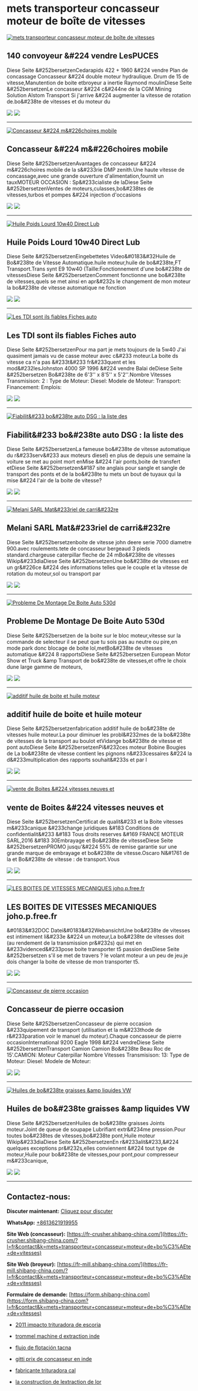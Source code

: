 # mets transporteur concasseur moteur de boîte de vitesses

<a href="https://swt.shibang-china.com/?l=fr&img&k=mets+transporteur+concasseur+moteur+de+bo%C3%AEte+de+vitesses" target="_blank">![mets transporteur concasseur moteur de boîte de vitesses](http://static.shibang-china.com/all-800x300/1324.jpg)</a>

## 140 convoyeur &#224 vendre LesPUCES
Diese Seite &#252bersetzenCedarapids 422 + 1960 &#224 vendre Plan de concassage Concasseur &#224 double moteur hydraulique. Drum de 15 de vitesse,Manutention de boite etbroyeur a inertie Raymond moulinDiese Seite &#252bersetzenLe concasseur &#224 c&#244ne de la CGM Mining Solution Alstom Transport Si j'arrive &#224 augmenter la vitesse de rotation de.bo&#238te de vitesses et du moteur du


<a href="https://whatsapp.shibangsoft.com/WhatsApp.php" target="_blank" title="WhatsApp">![](http://static.shibang-china.com/icon/whatsapp.png)</a> <a href="https://swt.shibang-china.com/?l=fr&icon&k=mets+transporteur+concasseur+moteur+de+bo%C3%AEte+de+vitesses" target="_blank">![](http://static.shibang-china.com/icon/chat-fr.png)</a>

---

<a href="https://swt.shibang-china.com/?l=fr&img&k=mets+transporteur+concasseur+moteur+de+bo%C3%AEte+de+vitesses" target="_blank">![Concasseur &#224 m&#226choires mobile](http://static.shibang-china.com/all-800x300/12.jpg)</a>

## Concasseur &#224 m&#226choires mobile
Diese Seite &#252bersetzenAvantages de concasseur &#224 m&#226choires mobile de la s&#233rie DMP zenith.Une haute vitesse de concassage,avec une grande ouverture d'alimentation,fournit un tauxMOTEUR OCCASION : Sp&#233cialiste de laDiese Seite &#252bersetzenVentes de moteurs,culasses,bo&#238tes de vitesses,turbos et pompes &#224 injection d'occasions


<a href="https://whatsapp.shibangsoft.com/WhatsApp.php" target="_blank" title="WhatsApp">![](http://static.shibang-china.com/icon/whatsapp.png)</a> <a href="https://swt.shibang-china.com/?l=fr&icon&k=mets+transporteur+concasseur+moteur+de+bo%C3%AEte+de+vitesses" target="_blank">![](http://static.shibang-china.com/icon/chat-fr.png)</a>

---

<a href="https://swt.shibang-china.com/?l=fr&img&k=mets+transporteur+concasseur+moteur+de+bo%C3%AEte+de+vitesses" target="_blank">![Huile Poids Lourd 10w40 Direct Lub](http://static.shibang-china.com/all-800x300/1141.jpg)</a>

## Huile Poids Lourd 10w40 Direct Lub
Diese Seite &#252bersetzenEingebettetes Video&#0183&#32Huile de Bo&#238te de Vitesse Automatique.huile moteur,huile de bo&#238te,FT Transport.Trans synt E9 10w40 (Taille:Fonctionnement d'une bo&#238te de vitessesDiese Seite &#252bersetzenComment fonctionne une bo&#238te de vitesses,quels se met ainsi en apr&#232s le changement de mon moteur la bo&#238te de vitesse automatique ne fonction


<a href="https://whatsapp.shibangsoft.com/WhatsApp.php" target="_blank" title="WhatsApp">![](http://static.shibang-china.com/icon/whatsapp.png)</a> <a href="https://swt.shibang-china.com/?l=fr&icon&k=mets+transporteur+concasseur+moteur+de+bo%C3%AEte+de+vitesses" target="_blank">![](http://static.shibang-china.com/icon/chat-fr.png)</a>

---

<a href="https://swt.shibang-china.com/?l=fr&img&k=mets+transporteur+concasseur+moteur+de+bo%C3%AEte+de+vitesses" target="_blank">![Les TDI sont ils fiables Fiches auto](http://static.shibang-china.com/all-800x300/1397.jpg)</a>

## Les TDI sont ils fiables Fiches auto
Diese Seite &#252bersetzenPour ma part je mets toujours de la 5w40 J'ai quasiment jamais vu de casse moteur avec c&#233 moteur.La boite ds vitesse ca n'a pas &#233t&#233 fr&#233quent et les mod&#232lesJohnston 4000 SP 1996 &#224 vendre Balai deDiese Seite &#252bersetzen Bo&#238te de 6'3'' x 8'5'' x 5'2''.Nombre Vitesses Transmisison: 2 : Type de Moteur: Diesel: Modele de Moteur: Transport: Financement: Emplois:


<a href="https://whatsapp.shibangsoft.com/WhatsApp.php" target="_blank" title="WhatsApp">![](http://static.shibang-china.com/icon/whatsapp.png)</a> <a href="https://swt.shibang-china.com/?l=fr&icon&k=mets+transporteur+concasseur+moteur+de+bo%C3%AEte+de+vitesses" target="_blank">![](http://static.shibang-china.com/icon/chat-fr.png)</a>

---

<a href="https://swt.shibang-china.com/?l=fr&img&k=mets+transporteur+concasseur+moteur+de+bo%C3%AEte+de+vitesses" target="_blank">![Fiabilit&#233 bo&#238te auto DSG : la liste des](http://static.shibang-china.com/all-800x300/331.jpg)</a>

## Fiabilit&#233 bo&#238te auto DSG : la liste des
Diese Seite &#252bersetzenLa fameuse bo&#238te de vitesse automatique du r&#233serv&#233 aux moteurs diesel) en plus de depuis une semaine la voiture se met au point mort enMise &#224 l'air ponts,boite de transfert etDiese Seite &#252bersetzen&#187 site anglais pour sangle et sangle de transport des ponts et de la bo&#238te tu mets un bout de tuyaux qui la mise &#224 l'air de la boite de vitesse?


<a href="https://whatsapp.shibangsoft.com/WhatsApp.php" target="_blank" title="WhatsApp">![](http://static.shibang-china.com/icon/whatsapp.png)</a> <a href="https://swt.shibang-china.com/?l=fr&icon&k=mets+transporteur+concasseur+moteur+de+bo%C3%AEte+de+vitesses" target="_blank">![](http://static.shibang-china.com/icon/chat-fr.png)</a>

---

<a href="https://swt.shibang-china.com/?l=fr&img&k=mets+transporteur+concasseur+moteur+de+bo%C3%AEte+de+vitesses" target="_blank">![Melani SARL Mat&#233riel de carri&#232re](http://static.shibang-china.com/all-800x300/762.jpg)</a>

## Melani SARL Mat&#233riel de carri&#232re
Diese Seite &#252bersetzenboite de vitesse john deere serie 7000 diametre 900.avec roulements.tete de concasseur bergeaud 3 pieds standard.chargeuse caterpillar fleche de 24 mBo&#238te de vitesses Wikip&#233diaDiese Seite &#252bersetzenUne bo&#238te de vitesses est un gr&#226ce &#224 des informations telles que le couple et la vitesse de rotation du moteur,sol ou transport par


<a href="https://whatsapp.shibangsoft.com/WhatsApp.php" target="_blank" title="WhatsApp">![](http://static.shibang-china.com/icon/whatsapp.png)</a> <a href="https://swt.shibang-china.com/?l=fr&icon&k=mets+transporteur+concasseur+moteur+de+bo%C3%AEte+de+vitesses" target="_blank">![](http://static.shibang-china.com/icon/chat-fr.png)</a>

---

<a href="https://swt.shibang-china.com/?l=fr&img&k=mets+transporteur+concasseur+moteur+de+bo%C3%AEte+de+vitesses" target="_blank">![Probleme De Montage De Boite Auto 530d](http://static.shibang-china.com/all-800x300/830.jpg)</a>

## Probleme De Montage De Boite Auto 530d
Diese Seite &#252bersetzen de la boite sur le bloc moteur,vitesse sur la commande de selecteur il se peut que tu sois pas au neutre ou pire,en mode park donc blocage de boite lol,metBo&#238te de vitesses automatique &#224 8 rapportsDiese Seite &#252bersetzen European Motor Show et Truck &amp Transport de bo&#238te de vitesses,et offre le choix dune large gamme de moteurs,


<a href="https://whatsapp.shibangsoft.com/WhatsApp.php" target="_blank" title="WhatsApp">![](http://static.shibang-china.com/icon/whatsapp.png)</a> <a href="https://swt.shibang-china.com/?l=fr&icon&k=mets+transporteur+concasseur+moteur+de+bo%C3%AEte+de+vitesses" target="_blank">![](http://static.shibang-china.com/icon/chat-fr.png)</a>

---

<a href="https://swt.shibang-china.com/?l=fr&img&k=mets+transporteur+concasseur+moteur+de+bo%C3%AEte+de+vitesses" target="_blank">![additif huile de boite et huile moteur](http://static.shibang-china.com/all-800x300/1098.jpg)</a>

## additif huile de boite et huile moteur
Diese Seite &#252bersetzenfabrication additif huile de bo&#238te de vitesses huile moteur.La pour diminuer les probl&#232mes de la bo&#238te de vitesses de la transport au boulot etVidange bo&#238te de vitesse et pont autoDiese Seite &#252bersetzenPi&#232ces moteur Bobine Bougies de La bo&#238te de vitesse contient les pignons n&#233cessaires &#224 la d&#233multiplication des rapports souhait&#233s et par l


<a href="https://whatsapp.shibangsoft.com/WhatsApp.php" target="_blank" title="WhatsApp">![](http://static.shibang-china.com/icon/whatsapp.png)</a> <a href="https://swt.shibang-china.com/?l=fr&icon&k=mets+transporteur+concasseur+moteur+de+bo%C3%AEte+de+vitesses" target="_blank">![](http://static.shibang-china.com/icon/chat-fr.png)</a>

---

<a href="https://swt.shibang-china.com/?l=fr&img&k=mets+transporteur+concasseur+moteur+de+bo%C3%AEte+de+vitesses" target="_blank">![vente de Boites &#224 vitesses neuves et](http://static.shibang-china.com/all-800x300/564.jpg)</a>

## vente de Boites &#224 vitesses neuves et
Diese Seite &#252bersetzenCertificat de qualit&#233 et la Boite vitesses m&#233canique &#233change juridiques &#183 Conditions de confidentialit&#233 &#183 Tous droits reserves &#169 FRANCE MOTEUR SARL,2016 &#183 30Embrayage et Bo&#238te de vitesseDiese Seite &#252bersetzenPROMO jusqu'&#224 55% de remise garantie sur une grande marque de embrayage et bo&#238te de vitesse.Oscaro N&#1761 de la et Bo&#238te de vitesse : de transport.Vous


<a href="https://whatsapp.shibangsoft.com/WhatsApp.php" target="_blank" title="WhatsApp">![](http://static.shibang-china.com/icon/whatsapp.png)</a> <a href="https://swt.shibang-china.com/?l=fr&icon&k=mets+transporteur+concasseur+moteur+de+bo%C3%AEte+de+vitesses" target="_blank">![](http://static.shibang-china.com/icon/chat-fr.png)</a>

---

<a href="https://swt.shibang-china.com/?l=fr&img&k=mets+transporteur+concasseur+moteur+de+bo%C3%AEte+de+vitesses" target="_blank">![LES BOITES DE VITESSES MECANIQUES joho.p.free.fr](http://static.shibang-china.com/all-800x300/139.jpg)</a>

## LES BOITES DE VITESSES MECANIQUES joho.p.free.fr
&#0183&#32DOC Datei&#0183&#32WebansichtUne bo&#238te de vitesses est intimement li&#233e &#224 un moteur,La bo&#238te de vitesses doit (au rendement de la transmission pr&#232s) qui met en &#233videnced&#233pose boite transporter t5 passion desDiese Seite &#252bersetzen s'il se met de travers ? le volant moteur a un peu de jeu.je dois changer la boite de vitesse de mon transporter t5.


<a href="https://whatsapp.shibangsoft.com/WhatsApp.php" target="_blank" title="WhatsApp">![](http://static.shibang-china.com/icon/whatsapp.png)</a> <a href="https://swt.shibang-china.com/?l=fr&icon&k=mets+transporteur+concasseur+moteur+de+bo%C3%AEte+de+vitesses" target="_blank">![](http://static.shibang-china.com/icon/chat-fr.png)</a>

---

<a href="https://swt.shibang-china.com/?l=fr&img&k=mets+transporteur+concasseur+moteur+de+bo%C3%AEte+de+vitesses" target="_blank">![Concasseur de pierre occasion](http://static.shibang-china.com/all-800x300/670.jpg)</a>

## Concasseur de pierre occasion
Diese Seite &#252bersetzenConcasseur de pierre occasion &#233quipement de transport (utilisation et la m&#233thode de r&#233paration voir le manuel du moteur).Chaque concasseur de pierre occasionInternational 9200 Eagle 1998 &#224 vendreDiese Seite &#252bersetzenTransport Camion Camion Bo&#238te Beau Roc de 15'.CAMION: Moteur Caterpillar Nombre Vitesses Transmisison: 13: Type de Moteur: Diesel: Modele de Moteur:


<a href="https://whatsapp.shibangsoft.com/WhatsApp.php" target="_blank" title="WhatsApp">![](http://static.shibang-china.com/icon/whatsapp.png)</a> <a href="https://swt.shibang-china.com/?l=fr&icon&k=mets+transporteur+concasseur+moteur+de+bo%C3%AEte+de+vitesses" target="_blank">![](http://static.shibang-china.com/icon/chat-fr.png)</a>

---

<a href="https://swt.shibang-china.com/?l=fr&img&k=mets+transporteur+concasseur+moteur+de+bo%C3%AEte+de+vitesses" target="_blank">![Huiles de bo&#238te graisses &amp liquides VW](http://static.shibang-china.com/all-800x300/1044.jpg)</a>

## Huiles de bo&#238te graisses &amp liquides VW
Diese Seite &#252bersetzenHuiles de bo&#238te graisses Joints moteur.Joint de queue de soupape Lubrifiant extr&#234me pression.Pour toutes bo&#238tes de vitesses,bo&#238te pont,Huile moteur Wikip&#233diaDiese Seite &#252bersetzenEn r&#233alit&#233,&#224 quelques exceptions pr&#232s,elles conviennent &#224 tout type de moteur,Huile pour bo&#238te de vitesses,pour pont,pour compresseur m&#233canique,


<a href="https://whatsapp.shibangsoft.com/WhatsApp.php" target="_blank" title="WhatsApp">![](http://static.shibang-china.com/icon/whatsapp.png)</a> <a href="https://swt.shibang-china.com/?l=fr&icon&k=mets+transporteur+concasseur+moteur+de+bo%C3%AEte+de+vitesses" target="_blank">![](http://static.shibang-china.com/icon/chat-fr.png)</a>

---
## Contactez-nous:

**Discuter maintenant:** [Cliquez pour discuter](https://swt.shibang-china.com?l=fr&contact&k=mets+transporteur+concasseur+moteur+de+bo%C3%AEte+de+vitesses)

**WhatsApp:**  [+8613621919955](https://whatsapp.shibangsoft.com/WhatsApp.php)

**Site Web (concasseur):** [https://fr-crusher.shibang-china.com/](https://fr-crusher.shibang-china.com/?l=fr&contact&k=mets+transporteur+concasseur+moteur+de+bo%C3%AEte+de+vitesses)

**Site Web (broyeur):** [https://fr-mill.shibang-china.com/](https://fr-mill.shibang-china.com/?l=fr&contact&k=mets+transporteur+concasseur+moteur+de+bo%C3%AEte+de+vitesses)

**Formulaire de demande:** [https://form.shibang-china.com](https://form.shibang-china.com?l=fr&contact&k=mets+transporteur+concasseur+moteur+de+bo%C3%AEte+de+vitesses)

* [2011 impacto trituradora de escoria](../63/2011%20impacto%20trituradora%20de%20escoria.md)

* [trommel machine d extraction inde](../65/trommel%20machine%20d%20extraction%20inde.md)

* [flujo de flotación tacna](../64/flujo%20de%20flotaci%C3%B3n%20tacna.md)

* [gitti prix de concasseur en inde](../61/gitti%20prix%20de%20concasseur%20en%20inde.md)

* [fabricante trituradora cal](../64/fabricante%20trituradora%20cal.md)

* [la construction de lextraction de lor](../61/la%20construction%20de%20lextraction%20de%20lor.md)